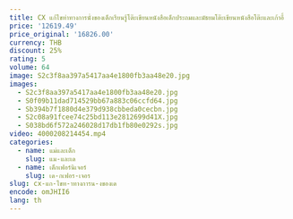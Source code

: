 ```yaml
---
title: CX แก้ไขท่าทางการนั่งของเด็กเรียนรู้โต๊ะเขียนหนังสือเด็กประถมและมัธยมโต๊ะเขียนหนังสือโต๊ะและเก้าอี้
price: '12619.49'
price_original: '16826.00'
currency: THB
discount: 25%
rating: 5
volume: 64
image: S2c3f8aa397a5417aa4e1800fb3aa48e20.jpg
images:
  - S2c3f8aa397a5417aa4e1800fb3aa48e20.jpg
  - S0f09b11dad714529bb67a883c06ccfd64.jpg
  - Sb394b7f1880d4e379d938cbbeda0cecbn.jpg
  - S2c08a91fcee74c25bd113e2812699d41X.jpg
  - S038bd6f572a246028d17db1fb80e0292s.jpg
video: 4000208214454.mp4
categories:
  - name: แม่และเด็ก
    slug: แม-และเด
  - name: เด็กเฟอร์นิเจอร์
    slug: เด-กเฟอร-เจอร
slug: cx-แก-ไขท-าทางการน-งของเด
encode: omJHII6
lang: th
---
```

  